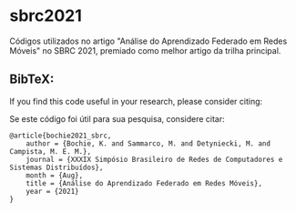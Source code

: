 # sbrc2021

Códigos utilizados no artigo "Análise do Aprendizado Federado em Redes Móveis" no SBRC 2021, premiado como melhor artigo da trilha principal.

## BibTeX:

If you find this code useful in your research, please consider citing:

Se este código foi útil para sua pesquisa, considere citar:

```
@article{bochie2021_sbrc,
    author = {Bochie, K. and Sammarco, M. and Detyniecki, M. and Campista, M. E. M.},
    journal = {XXXIX Simpósio Brasileiro de Redes de Computadores e Sistemas Distribuídos},
    month = {Aug},
    title = {Análise do Aprendizado Federado em Redes Móveis},
    year = {2021}
}
```